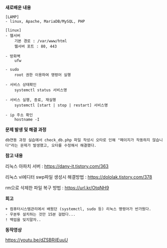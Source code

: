 **새로배운 내용**

    [LAMP]
    - linux, Apache, MariaDB/MySQL, PHP

    [linux]
    - 웹서버 
        기본 경로 : /var/www/html
        웹서버 포트 : 80, 443

    - 방화벽
        ufw

    - sudo
        root 권한 이용하여 명령어 실행

    - 서비스 상태확인
        systemctl status 서비스명

    - 서비스 실행, 종료, 재실행
        systemctl [start | stop | restart] 서비스명

    - ip 주소 확인
        hostname -I

**문제 발생 및 해결 과정**

    db연동 과정 실습에서 check_db.php 파일 작성시 오타로 인해 "페이지가 작동하지 않습니다"라는 문제가 발생했고, 오타를 수정해서 해결했다.

**참고 내용** 

리눅스 아파치 서버 : <https://dany-it.tistory.com/363>

리눅스 vi에디터 swp파일 생성시 해결방법 : <https://dololak.tistory.com/378>

rm으로 삭제한 파일 복구 방법 : <https://url.kr/OtqNH9>

**회고** 

    + 컴퓨터시스템관리에서 배웠던 (systemctl, sudo 등) 리눅스 명령어가 반가웠다.
    - 우분투 설치하는 것만 15분 걸렸다...
    ! 백업을 잊지말자..

**동작영상**

<https://youtu.be/dZSBRilEuuU>
